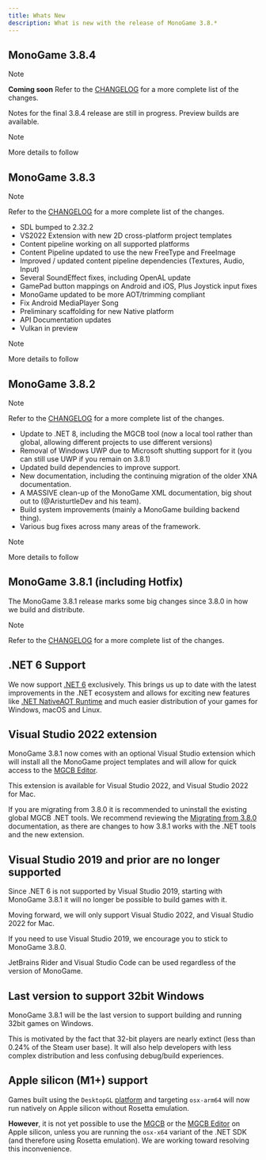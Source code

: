 ```yaml
---
title: Whats New
description: What is new with the release of MonoGame 3.8.*
---
```


## MonoGame 3.8.4

> [!NOTE]
> **Coming soon**
> Refer to the [CHANGELOG](https://github.com/MonoGame/MonoGame/blob/develop/CHANGELOG.md) for a more complete list of the changes.

Notes for the final 3.8.4 release are still in progress.  Preview builds are available.

> [!NOTE]
> More details to follow

## MonoGame 3.8.3

> [!NOTE]
> Refer to the [CHANGELOG](https://github.com/MonoGame/MonoGame/blob/develop/CHANGELOG.md) for a more complete list of the changes.

* SDL bumped to 2.32.2
* VS2022 Extension with new 2D cross-platform project templates
* Content pipeline working on all supported platforms
* Content Pipeline updated to use the new FreeType and FreeImage
* Improved / updated content pipeline dependencies (Textures, Audio, Input)
* Several SoundEffect fixes, including OpenAL update
* GamePad button mappings on Android and iOS, Plus Joystick input fixes
* MonoGame updated to be more AOT/trimming compliant
* Fix Android MediaPlayer Song
* Preliminary scaffolding for new Native platform
* API Documentation updates
* Vulkan in preview

> [!NOTE]
> More details to follow

## MonoGame 3.8.2

> [!NOTE]
> Refer to the [CHANGELOG](https://github.com/MonoGame/MonoGame/blob/develop/CHANGELOG.md) for a more complete list of the changes.

* Update to .NET 8, including the MGCB tool (now a local tool rather than global, allowing different projects to use different versions)
* Removal of Windows UWP due to Microsoft shutting support for it (you can still use UWP if you remain on 3.8.1)
* Updated build dependencies to improve support.
* New documentation, including the continuing migration of the older XNA documentation.
* A MASSIVE clean-up of the MonoGame XML documentation, big shout out to (@AristurtleDev and his team).
* Build system improvements (mainly a MonoGame building backend thing).
* Various bug fixes across many areas of the framework.

> [!NOTE]
> More details to follow

## MonoGame 3.8.1 (including Hotfix)

The MonoGame 3.8.1 release marks some big changes since 3.8.0 in how we build and distribute.

> [!NOTE]
> Refer to the [CHANGELOG](https://github.com/MonoGame/MonoGame/blob/develop/CHANGELOG.md) for a more complete list of the changes.

## .NET 6 Support

We now support [.NET 6](https://docs.microsoft.com/en-us/dotnet/core/introduction) exclusively.  This brings us up to date with the latest improvements in the .NET ecosystem and allows for exciting new features like [.NET NativeAOT Runtime](https://github.com/dotnet/runtimelab/tree/feature/NativeAOT) and much easier distribution of your games for Windows, macOS and Linux.

## Visual Studio 2022 extension

MonoGame 3.8.1 now comes with an optional Visual Studio extension which will install all the MonoGame project templates and will allow for quick access to the [MGCB Editor](./getting_started/tools/mgcb_editor.md).

This extension is available for Visual Studio 2022, and Visual Studio 2022 for Mac.

If you are migrating from 3.8.0 it is recommended to uninstall the existing global MGCB .NET tools. We recommend reviewing the [Migrating from 3.8.0](./migration/migrate_38.md) documentation, as there are changes to how 3.8.1 works with the .NET tools and the new extension.

## Visual Studio 2019 and prior are no longer supported

Since .NET 6 is not supported by Visual Studio 2019, starting with MonoGame 3.8.1 it will no longer be possible to build games with it.

Moving forward, we will only support Visual Studio 2022, and Visual Studio 2022 for Mac.

If you need to use Visual Studio 2019, we encourage you to stick to MonoGame 3.8.0.

JetBrains Rider and Visual Studio Code can be used regardless of the version of MonoGame.

## Last version to support 32bit Windows

MonoGame 3.8.1 will be the last version to support building and running 32bit games on Windows.

This is motivated by the fact that 32-bit players are nearly extinct (less than 0.24% of the Steam user base). It will also help developers with less complex distribution and less confusing debug/build experiences.

## Apple silicon (M1+) support

Games built using the ```DesktopGL``` [platform](./getting_started/platforms.md) and targeting ```osx-arm64``` will now run natively on Apple silicon without Rosetta emulation.

**However**, it is not yet possible to use the [MGCB](./getting_started/tools/mgcb.md) or the [MGCB Editor](./getting_started/tools/mgcb_editor.md) on Apple silicon, unless you are running the ```osx-x64``` variant of the .NET SDK (and therefore using Rosetta emulation). We are working toward resolving this inconvenience.

